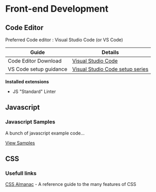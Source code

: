 # Front-end Development

## Code Editor

Preferred Code editor : Visual Studio Code (or VS Code)

Guide | Details
------------ | -------------
Code Editor Download | <a href="https://code.visualstudio.com/" target="_blank">Visual Studio Code</a>
VS Code setup guidance | <a href="https://www.youtube.com/watch?v=xzAOWzG7A7c&list=PLht38HefjmzGWN0CUHGqjliTSuhXFTDG5" target="_blank">Visual Studio Code setup series</a>

**Installed extensions**
- JS "Standard" Linter 



## Javascript

### Javascript Samples 

A bunch of javascript example code...

[View Samples](js-samples/)

## CSS

### Usefull links

[CSS Almanac](https://css-tricks.com/almanac/) - A reference guide to the many features of CSS
